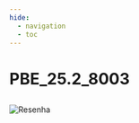 ```yaml
---
hide:
  - navigation
  - toc
---  
```


# PBE_25.2_8003

##


![Resenha](https://encrypted-tbn0.gstatic.com/images?q=tbn:ANd9GcT1vX9W_zgB83WASBGKFipYIXuBrmfeyIICsYDF4bAWs3K3TB_jD5hLLF5MscJfgcEN_Gs&usqp=CAU)